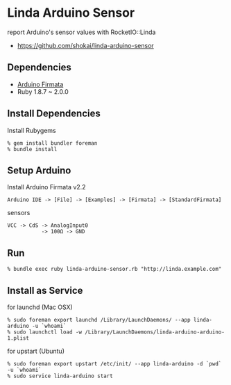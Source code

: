 Linda Arduino Sensor
====================
report Arduino's sensor values with RocketIO::Linda

* https://github.com/shokai/linda-arduino-sensor


Dependencies
------------
- [Arduino Firmata](https://github.com/shokai/arduino_firmata)
- Ruby 1.8.7 ~ 2.0.0


Install Dependencies
--------------------

Install Rubygems

    % gem install bundler foreman
    % bundle install


Setup Arduino
-------------

Install Arduino Firmata v2.2

    Arduino IDE -> [File] -> [Examples] -> [Firmata] -> [StandardFirmata]


sensors
```
VCC -> CdS -> AnalogInput0
           -> 100Ω -> GND
```

Run
---

    % bundle exec ruby linda-arduino-sensor.rb "http://linda.example.com"


Install as Service
------------------

for launchd (Mac OSX)

    % sudo foreman export launchd /Library/LaunchDaemons/ --app linda-arduino -u `whoami`
    % sudo launchctl load -w /Library/LaunchDaemons/linda-arduino-arduino-1.plist

for upstart (Ubuntu)

    % sudo foreman export upstart /etc/init/ --app linda-arduino -d `pwd` -u `whoami`
    % sudo service linda-arduino start
